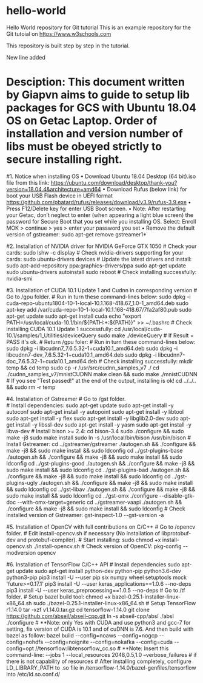 # hello-world
Hello World repository for Git tutorial
This is an example repository for the Git tutoial on https://www.w3schools.com

This repository is built step by step in the tutorial.

New line added


# Desciption: This document written by Giapvn aims to guide to setup lib packages for GCS with Ubuntu 18.04 OS on Getac Laptop. Order of installation and version number of libs must be obeyed strictly to secure installing right.

#1. Notice when installing OS
    • Download Ubuntu 18.04 Desktop (64 bit).iso file from this link:
https://ubuntu.com/download/desktop/thank-you?version=18.04.4&architecture=amd64
    • Download Rufus (below link) for boot your USB Flash device in UEFI format
https://github.com/pbatard/rufus/releases/download/v3.9/rufus-3.9.exe
    • Press F12/Delete key for enter USB Boot screen.
    • Note: After restarting your Getac, don’t neglect to enter (when appearing a light blue screen) the password for Secure Boot that you set while you installing OS. Select:
	Enroll MOK > continue > yes > enter your password you set
    • Remove the default version of gstreamer:
	sudo apt-get remove gstreamer1*

#2. Installation of NVIDIA driver for NVIDIA GeForce GTX 1050
	# Check your cards:
	sudo lshw -c display
	# Check nvidia-drivers supporting for your cards:
	sudo ubuntu-drivers devices
	# Update the latest drivers and install:
	sudo apt-add-repository ppa:graphics-drivers/ppa
	sudo apt-get update
	sudo ubuntu-drivers autoinstall
	sudo reboot
	# Check installing successfully:
	nvidia-smi

#3. Installation of CUDA 10.1 Update 1 and Cudnn in corresponding version
	# Go to /gpu folder.
	# Run in turn these command-lines below:
	sudo dpkg -i cuda-repo-ubuntu1804-10-1-local-10.1.168-418.67_1.0-1_amd64.deb
	sudo apt-key add /var/cuda-repo-10-1-local-10.1.168-418.67/7fa2af80.pub
	sudo apt-get update
	sudo apt-get install cuda
	echo "export PATH=/usr/local/cuda-10.1/bin/${PATH:+:${PATH}}" >> ~/.bashrc
	# Check installing CUDA 10.1 Update 1 successfully:
	cd /usr/local/cuda-10.1/samples/1_Utilities/deviceQuery
	sudo make
	./deviceQuery
	# If Result = PASS it's ok.
	# Return /gpu foler:
	# Run in turn these command-lines below:
	sudo dpkg -i libcudnn7_7.6.5.32-1+cuda10.1_amd64.deb
	sudo dpkg -i libcudnn7-dev_7.6.5.32-1+cuda10.1_amd64.deb
	sudo dpkg -i libcudnn7-doc_7.6.5.32-1+cuda10.1_amd64.deb
	# Check installing successfully:
	mkdir temp && cd temp
	sudo cp -r /usr/src/cudnn_samples_v7 ./
	cd ./cudnn_samples_v7/mnistCUDNN
	make clean && sudo make
	./mnistCUDNN
	# If you see "Test passed!" at the end of the output, installing is ok!
	cd ../../.. && sudo rm -r temp

#4. Installation of Gstreamer
	# Go to /gst folder.	
	# Install dependencies:
	sudo apt-get update
	sudo apt-get install -y autoconf
	sudo apt-get install -y autopoint
	sudo apt-get install -y libtool
	sudo apt-get install -y flex
	sudo apt-get install -y libglib2.0-dev
	sudo apt-get install -y libssl-dev
	sudo apt-get install -y yasm
	sudo apt-get install -y libva-dev
	# Install bison >= 2.4:
	cd bison-3.4
	sudo ./configure && sudo make -j8
	sudo make install
	sudo ln -s /usr/local/bin/bison /usr/bin/bison
	# Install Gstreamer:
	cd ../gstreamer/gstreamer
	./autogen.sh && ./configure && make -j8 && sudo make install && sudo ldconfig
	cd ../gst-plugins-base
	./autogen.sh && ./configure && make -j8 && sudo make install && sudo ldconfig
	cd ../gst-plugins-good
	./autogen.sh && ./configure && make -j8 && sudo make install && sudo ldconfig
	cd ../gst-plugins-bad
	./autogen.sh && ./configure && make -j8 && sudo make install && sudo ldconfig
	cd ../gst-plugins-ugly
	./autogen.sh && ./configure && make -j8 && sudo make install && sudo ldconfig
	cd ../gst-libav
	./autogen.sh && ./configure && make -j8 && sudo make install && sudo ldconfig
	cd ../gst-omx
	./configure --disable-gtk-doc --with-omx-target=generic
	cd ../gstreamer-vaapi
	./autogen.sh && ./configure && make -j8 && sudo make install && sudo ldconfig
	# Check installed version of Gstreamer:
	gst-inspect-1.0 --gst-version -a

#5. Installation of OpenCV with full contributions on C/C++
	# Go to /opencv folder.
	# Edit install-opencv.sh if necessary (No installation of libprotobuf-dev and protobuf-compiler).
	# Start installing:
	sudo chmod +x install-opencv.sh
	./install-opencv.sh
	# Check version of OpenCV:
	pkg-config --modversion opencv

#6. Installation of TensorFlow C/C++ API
	# Install dependencies
	sudo apt-get update
	sudo apt-get install python-dev python-pip python3.6-dev python3-pip
	pip3 install -U --user pip six numpy wheel setuptools mock 'future>=0.17.1'
	pip3 install -U --user keras_applications==1.0.6 --no-deps
	pip3 install -U --user keras_preprocessing==1.0.5 --no-deps
	# Go to /tf folder.
	# Setup bazel build tool:
	chmod +x bazel-0.25.1-installer-linux-x86_64.sh
	sudo ./bazel-0.25.1-installer-linux-x86_64.sh
	# Setup TensorFlow r1.14.0
	tar -xzf v1.14.0.tar.gz
	cd tensorflow-1.14.0
	git clone https://github.com/abseil/abseil-cpp.git
	ln -s abseil-cpp/absl ./absl
	./configure
	# **Note: only Yes with CUDA and use python3 and gcc-7 for setting, fix version of CUDA is 10.1 and of cuDNN is 7.6. And then build with bazel as follow:
	bazel build --config=noaws --config=nogcp --config=nohdfs --config=noignite --config=nokafka --config=cuda --config=opt //tensorflow:libtensorflow_cc.so
	# **Note: Insert this command-line:
	--jobs 1 --local_resources 2048,0.5,1.0 –verbose_failures
	# if there is not capability of resources
	# After installing completely, configure LD_LIBRARY_PATH to .so file in /tensorflow-1.14.0/bazel-genfiles/tensorflow into /etc/ld.so.conf.d/
